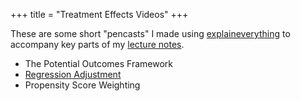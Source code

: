+++
title = "Treatment Effects Videos"
+++

These are some short "pencasts" I made using [explaineverything](https://explaineverything.com/) to accompany key parts of my [lecture notes](./lecture-notes).

* The Potential Outcomes Framework
* [Regression Adjustment](https://expl.ai/BJWTFKG)
* Propensity Score Weighting
